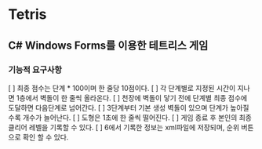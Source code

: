 # Tetris
## C# Windows Forms를 이용한 테트리스 게임

### 기능적 요구사항

[ ] 최종 점수는 단계 * 100이며 한 줄당 10점이다.
[ ] 각 단계별로 지정된 시간이 지나면 1층에서 벽돌이 한 줄씩 올라온다.
[ ] 천장에 벽돌이 닿기 전에 단계별 최종 점수에 도달하면 다음단계로 넘어간다.
[ ] 3단계부터 기본 생성 벽돌이 있으며 단계가 높아질수록 개수가 늘어난다.
[ ] 도형은 1초에 한 줄씩 떨어진다.
[ ] 게임 종료 후 본인의 최종 클리어 레벨을 기록할 수 있다.
[ ] 6에서 기록한 정보는 xml파일에 저장되며, 순위 버튼으로 확인 할 수 있다. 
